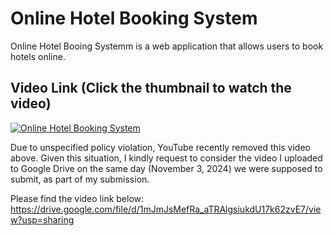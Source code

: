 # Online Hotel Booking System

Online Hotel Booing Systemm is a web application that allows users to book hotels online.

## Video Link (Click the thumbnail to watch the video)

[![Online Hotel Booking System](https://img.youtube.com/vi/56VwW7M2HSo/0.jpg)](https://www.youtube.com/watch?v=56VwW7M2HSo)


Due to unspecified policy violation, YouTube recently removed this video above. 
Given this situation, I kindly request to consider the video I uploaded to Google Drive on the same day (November 3, 2024) we were supposed to submit, as part of my submission.

Please find the video link below:  
https://drive.google.com/file/d/1mJmJsMefRa_aTRAlgsiukdU17k62zvE7/view?usp=sharing
